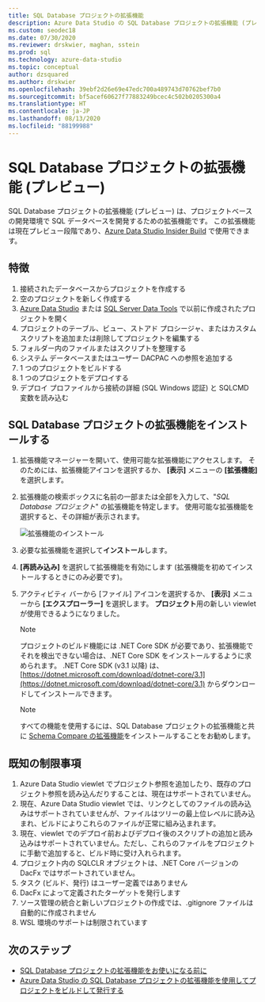 ```yaml
---
title: SQL Database プロジェクトの拡張機能
description: Azure Data Studio の SQL Database プロジェクトの拡張機能 (プレビュー) をインストールして使用する
ms.custom: seodec18
ms.date: 07/30/2020
ms.reviewer: drskwier, maghan, sstein
ms.prod: sql
ms.technology: azure-data-studio
ms.topic: conceptual
author: dzsquared
ms.author: drskwier
ms.openlocfilehash: 39ebf2d26e69e47edc700a489743d70762bef7b0
ms.sourcegitcommit: bf5acef60627f77883249bcec4c502b0205300a4
ms.translationtype: HT
ms.contentlocale: ja-JP
ms.lasthandoff: 08/13/2020
ms.locfileid: "88199988"
---
```

# <a name="sql-database-projects-extension-preview"></a>SQL Database プロジェクトの拡張機能 (プレビュー)

SQL Database プロジェクトの拡張機能 (プレビュー) は、プロジェクトベースの開発環境で SQL データベースを開発するための拡張機能です。 この拡張機能は現在プレビュー段階であり、[Azure Data Studio Insider Build](https://github.com/microsoft/azuredatastudio#try-out-the-latest-insiders-build-from-main) で使用できます。


## <a name="features"></a>特徴
1. 接続されたデータベースからプロジェクトを作成する 
2. 空のプロジェクトを新しく作成する
3. [Azure Data Studio](sql-database-project-extension-getting-started.md) または [SQL Server Data Tools](../ssdt/sql-server-data-tools.md) で以前に作成されたプロジェクトを開く 
4. プロジェクトのテーブル、ビュー、ストアド プロシージャ、またはカスタム スクリプトを追加または削除してプロジェクトを編集する 
5. フォルダー内のファイルまたはスクリプトを整理する 
6. システム データベースまたはユーザー DACPAC への参照を追加する
7. 1 つのプロジェクトをビルドする 
8. 1 つのプロジェクトをデプロイする
9. デプロイ プロファイルから接続の詳細 (SQL Windows 認証) と SQLCMD 変数を読み込む 

## <a name="install-the-sql-database-projects-extension"></a>SQL Database プロジェクトの拡張機能をインストールする

1. 拡張機能マネージャーを開いて、使用可能な拡張機能にアクセスします。  そのためには、拡張機能アイコンを選択するか、 **[表示]** メニューの **[拡張機能]** を選択します。
2. 拡張機能の検索ボックスに名前の一部または全部を入力して、"*SQL Database プロジェクト*" の拡張機能を特定します。 使用可能な拡張機能を選択すると、その詳細が表示されます。

   ![拡張機能のインストール](media/extensions/sql-database-projects-extension/install-database-projects.png)

3. 必要な拡張機能を選択して**インストール**します。
4. **[再読み込み]** を選択して拡張機能を有効にします (拡張機能を初めてインストールするときにのみ必要です)。
5. アクティビティ バーから [ファイル] アイコンを選択するか、 **[表示]** メニューから **[エクスプローラー]** を選択します。 **プロジェクト**用の新しい viewlet が使用できるようになりました。


   > [!NOTE]
   > プロジェクトのビルド機能には .NET Core SDK が必要であり、拡張機能でそれを検出できない場合は、.NET Core SDK をインストールするように求められます。  .NET Core SDK (v3.1 以降) は、[https://dotnet.microsoft.com/download/dotnet-core/3.1](https://dotnet.microsoft.com/download/dotnet-core/3.1) からダウンロードしてインストールできます。

   > [!NOTE]
   > すべての機能を使用するには、SQL Database プロジェクトの拡張機能と共に [Schema Compare の拡張機能](schema-compare-extension.md)をインストールすることをお勧めします。

## <a name="known-limitations"></a>既知の制限事項
1. Azure Data Studio viewlet でプロジェクト参照を追加したり、既存のプロジェクト参照を読み込んだりすることは、現在はサポートされていません。 
2. 現在、Azure Data Studio viewlet では、リンクとしてのファイルの読み込みはサポートされていませんが、ファイルはツリーの最上位レベルに読み込まれ、ビルドによりこれらのファイルが正常に組み込まれます。 
3. 現在、viewlet でのデプロイ前およびデプロイ後のスクリプトの追加と読み込みはサポートされていません。ただし、これらのファイルをプロジェクトに手動で追加すると、ビルド時に受け入れられます。 
3. プロジェクト内の SQLCLR オブジェクトは、.NET Core バージョンの DacFx ではサポートされていません。 
3. タスク (ビルド、発行) はユーザー定義ではありません
3. DacFx によって定義されたターゲットを発行します
3. ソース管理の統合と新しいプロジェクトの作成では、.gitignore ファイルは自動的に作成されません 
3. WSL 環境のサポートは制限されています 

## <a name="next-steps"></a>次のステップ
- [SQL Database プロジェクトの拡張機能をお使いになる前に](sql-database-project-extension-getting-started.md)
- [Azure Data Studio の SQL Database プロジェクトの拡張機能を使用してプロジェクトをビルドして発行する](sql-database-project-extension-build.md)